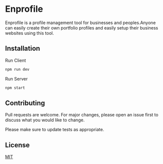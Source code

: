 # Enprofile

Enprofile is a profile management tool for businesses and peoples.Anyone can easily create their own portfolio profiles and easily setup their business websites using this tool.

## Installation

Run Client
```bash
npm run dev
```
Run Server
```bash
npm start
```



## Contributing

Pull requests are welcome. For major changes, please open an issue first
to discuss what you would like to change.

Please make sure to update tests as appropriate.

## License

[MIT](https://choosealicense.com/licenses/mit/)
